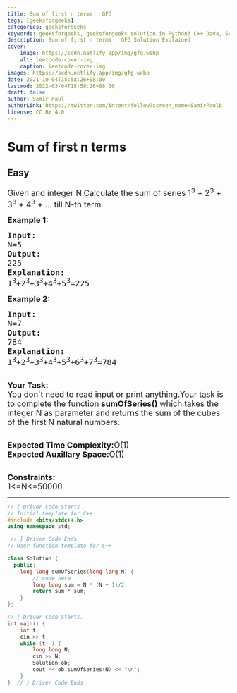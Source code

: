 ```yaml
---
title: Sum of first n terms   GFG
tags: [geeksforgeeks]
categories: geeksforgeeks
keywords: geeksforgeeks, geeksforgeeks solution in Python3 C++ Java, Sum of first n terms - GFG solution
description: Sum of first n terms   GFG Solution Explained
cover:
    image: https://scdn.netlify.app/img/gfg.webp
    alt: leetcode-cover-img
    caption: leetcode-cover-img
images: https://scdn.netlify.app/img/gfg.webp
date: 2021-10-04T15:58:26+08:00
lastmod: 2022-03-04T15:58:26+08:00
draft: false
author: Samir Paul
authorLink: https://twitter.com/intent/follow?screen_name=SamirPaulb
license: CC BY 4.0
---
```



# Sum of first n terms
## Easy
<div class="problem-statement">
                <p></p><p><span style="font-size:18px">Given and integer N.Calculate&nbsp;the sum of series 1<sup>3</sup> + 2<sup>3</sup> + 3<sup>3</sup> + 4<sup>3</sup> + …&nbsp;till N-th term.</span></p>

<p><strong><span style="font-size:18px">Example 1:</span></strong></p>

<pre><span style="font-size:18px"><strong>Input:</strong>
N=5
<strong>Output:</strong>
225
<strong>Explanation:</strong>
1<sup>3</sup>+2<sup>3</sup>+3<sup>3</sup>+4<sup>3</sup>+5<sup>3</sup>=225</span></pre>

<p><strong><span style="font-size:18px">Example 2:</span></strong></p>

<pre><span style="font-size:18px"><strong>Input:</strong>
N=7
<strong>Output:</strong>
784
<strong>Explanation:</strong>
1<sup>3</sup>+2<sup>3</sup>+3<sup>3</sup>+4<sup>3</sup>+5<sup>3</sup>+6<sup>3</sup>+7<sup>3</sup>=784</span></pre>

<p><br>
<span style="font-size:18px"><strong>Your Task:</strong><br>
You don't need to read input or print anything.Your task is to complete the function <strong>sumOfSeries()</strong> which takes the integer N as parameter and returns the sum of the cubes of the first N natural numbers.</span></p>

<p><br>
<span style="font-size:18px"><strong>Expected Time Complexity:</strong>O(1)<br>
<strong>Expected Auxillary Space:</strong>O(1)</span></p>

<p><br>
<span style="font-size:18px"><strong>Constraints:</strong><br>
1&lt;=N&lt;=50000</span></p>
 <p></p>
            </div>

---




```cpp
// { Driver Code Starts
// Initial template for C++
#include <bits/stdc++.h>
using namespace std;

 // } Driver Code Ends
// User function template for C++

class Solution {
  public:
    long long sumOfSeries(long long N) {
        // code here
        long long sum = N * (N + 1)/2;
        return sum * sum;
    }
};

// { Driver Code Starts.
int main() {
    int t;
    cin >> t;
    while (t--) {
        long long N;
        cin >> N;
        Solution ob;
        cout << ob.sumOfSeries(N) << "\n";
    }
}  // } Driver Code Ends
```

